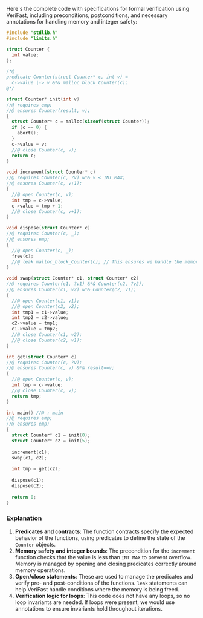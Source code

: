 Here's the complete code with specifications for formal verification using VeriFast, including preconditions, postconditions, and necessary annotations for handling memory and integer safety:

```c
#include "stdlib.h"
#include "limits.h"

struct Counter {
  int value;
};

/*@
predicate Counter(struct Counter* c, int v) =
  c->value |-> v &*& malloc_block_Counter(c);
@*/

struct Counter* init(int v)
//@ requires emp;
//@ ensures Counter(result, v);
{
  struct Counter* c = malloc(sizeof(struct Counter));
  if (c == 0) {
    abort();
  }
  c->value = v;
  //@ close Counter(c, v);
  return c;
}

void increment(struct Counter* c)
//@ requires Counter(c, ?v) &*& v < INT_MAX;
//@ ensures Counter(c, v+1);
{
  //@ open Counter(c, v);
  int tmp = c->value;
  c->value = tmp + 1;
  //@ close Counter(c, v+1);
}

void dispose(struct Counter* c)
//@ requires Counter(c, _);
//@ ensures emp;
{
  //@ open Counter(c, _);
  free(c);
  //@ leak malloc_block_Counter(c); // This ensures we handle the memory properly and VeriFast knows the block is deallocated.
}

void swap(struct Counter* c1, struct Counter* c2)
//@ requires Counter(c1, ?v1) &*& Counter(c2, ?v2);
//@ ensures Counter(c1, v2) &*& Counter(c2, v1); 
{
  //@ open Counter(c1, v1);
  //@ open Counter(c2, v2);
  int tmp1 = c1->value;
  int tmp2 = c2->value;
  c2->value = tmp1;
  c1->value = tmp2;
  //@ close Counter(c1, v2);
  //@ close Counter(c2, v1);
}

int get(struct Counter* c)
//@ requires Counter(c, ?v);
//@ ensures Counter(c, v) &*& result==v; 
{
  //@ open Counter(c, v);
  int tmp = c->value;
  //@ close Counter(c, v);
  return tmp;
}

int main() //@ : main
//@ requires emp;
//@ ensures emp;
{
  struct Counter* c1 = init(0);
  struct Counter* c2 = init(5);
  
  increment(c1);
  swap(c1, c2);
  
  int tmp = get(c2);
  
  dispose(c1);
  dispose(c2);
  
  return 0;
}
```

### Explanation
1. **Predicates and contracts**: The function contracts specify the expected behavior of the functions, using predicates to define the state of the `Counter` objects.
2. **Memory safety and integer bounds**: The precondition for the `increment` function checks that the value is less than `INT_MAX` to prevent overflow. Memory is managed by opening and closing predicates correctly around memory operations.
3. **Open/close statements**: These are used to manage the predicates and verify pre- and post-conditions of the functions. `leak` statements can help VeriFast handle conditions where the memory is being freed.
4. **Verification logic for loops**: This code does not have any loops, so no loop invariants are needed. If loops were present, we would use annotations to ensure invariants hold throughout iterations.

